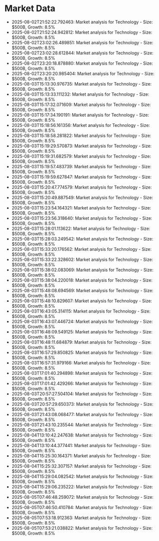 # Market Data

- 2025-08-02T21:52:22.792463: Market analysis for Technology - Size: $500B, Growth: 8.5%
- 2025-08-02T21:52:24.942812: Market analysis for Technology - Size: $500B, Growth: 8.5%
- 2025-08-02T23:02:26.489851: Market analysis for Technology - Size: $500B, Growth: 8.5%
- 2025-08-02T23:02:28.612844: Market analysis for Technology - Size: $500B, Growth: 8.5%
- 2025-08-02T23:20:18.878880: Market analysis for Technology - Size: $500B, Growth: 8.5%
- 2025-08-02T23:20:20.985404: Market analysis for Technology - Size: $500B, Growth: 8.5%
- 2025-08-03T15:13:30.976735: Market analysis for Technology - Size: $500B, Growth: 8.5%
- 2025-08-03T15:13:33.111232: Market analysis for Technology - Size: $500B, Growth: 8.5%
- 2025-08-03T15:17:32.071609: Market analysis for Technology - Size: $500B, Growth: 8.5%
- 2025-08-03T15:17:34.190191: Market analysis for Technology - Size: $500B, Growth: 8.5%
- 2025-08-03T15:18:56.161356: Market analysis for Technology - Size: $500B, Growth: 8.5%
- 2025-08-03T15:18:58.281822: Market analysis for Technology - Size: $500B, Growth: 8.5%
- 2025-08-03T15:19:29.570873: Market analysis for Technology - Size: $500B, Growth: 8.5%
- 2025-08-03T15:19:31.682579: Market analysis for Technology - Size: $500B, Growth: 8.5%
- 2025-08-03T15:19:57.483739: Market analysis for Technology - Size: $500B, Growth: 8.5%
- 2025-08-03T15:19:59.627847: Market analysis for Technology - Size: $500B, Growth: 8.5%
- 2025-08-03T15:20:47.774579: Market analysis for Technology - Size: $500B, Growth: 8.5%
- 2025-08-03T15:20:49.887549: Market analysis for Technology - Size: $500B, Growth: 8.5%
- 2025-08-03T15:23:54.164321: Market analysis for Technology - Size: $500B, Growth: 8.5%
- 2025-08-03T15:23:56.318640: Market analysis for Technology - Size: $500B, Growth: 8.5%
- 2025-08-03T15:28:01.113622: Market analysis for Technology - Size: $500B, Growth: 8.5%
- 2025-08-03T15:28:03.249542: Market analysis for Technology - Size: $500B, Growth: 8.5%
- 2025-08-03T15:33:20.176562: Market analysis for Technology - Size: $500B, Growth: 8.5%
- 2025-08-03T15:33:22.328602: Market analysis for Technology - Size: $500B, Growth: 8.5%
- 2025-08-03T15:38:02.083069: Market analysis for Technology - Size: $500B, Growth: 8.5%
- 2025-08-03T15:38:04.220018: Market analysis for Technology - Size: $500B, Growth: 8.5%
- 2025-08-03T15:48:08.694569: Market analysis for Technology - Size: $500B, Growth: 8.5%
- 2025-08-03T15:48:10.829607: Market analysis for Technology - Size: $500B, Growth: 8.5%
- 2025-08-03T16:43:05.314115: Market analysis for Technology - Size: $500B, Growth: 8.5%
- 2025-08-03T16:43:07.446724: Market analysis for Technology - Size: $500B, Growth: 8.5%
- 2025-08-03T16:48:09.549125: Market analysis for Technology - Size: $500B, Growth: 8.5%
- 2025-08-03T16:48:11.684879: Market analysis for Technology - Size: $500B, Growth: 8.5%
- 2025-08-03T16:57:29.850825: Market analysis for Technology - Size: $500B, Growth: 8.5%
- 2025-08-03T16:57:31.979166: Market analysis for Technology - Size: $500B, Growth: 8.5%
- 2025-08-03T17:01:40.294898: Market analysis for Technology - Size: $500B, Growth: 8.5%
- 2025-08-03T17:01:42.429266: Market analysis for Technology - Size: $500B, Growth: 8.5%
- 2025-08-03T20:57:27.504104: Market analysis for Technology - Size: $500B, Growth: 8.5%
- 2025-08-03T20:57:29.650373: Market analysis for Technology - Size: $500B, Growth: 8.5%
- 2025-08-03T21:43:08.068477: Market analysis for Technology - Size: $500B, Growth: 8.5%
- 2025-08-03T21:43:10.235544: Market analysis for Technology - Size: $500B, Growth: 8.5%
- 2025-08-04T13:10:42.247638: Market analysis for Technology - Size: $500B, Growth: 8.5%
- 2025-08-04T13:10:44.377441: Market analysis for Technology - Size: $500B, Growth: 8.5%
- 2025-08-04T15:25:30.164371: Market analysis for Technology - Size: $500B, Growth: 8.5%
- 2025-08-04T15:25:32.307157: Market analysis for Technology - Size: $500B, Growth: 8.5%
- 2025-08-04T15:29:04.082542: Market analysis for Technology - Size: $500B, Growth: 8.5%
- 2025-08-04T15:29:06.235222: Market analysis for Technology - Size: $500B, Growth: 8.5%
- 2025-08-05T07:46:48.259072: Market analysis for Technology - Size: $500B, Growth: 8.5%
- 2025-08-05T07:46:50.410784: Market analysis for Technology - Size: $500B, Growth: 8.5%
- 2025-08-05T07:53:18.912363: Market analysis for Technology - Size: $500B, Growth: 8.5%
- 2025-08-05T07:53:21.038822: Market analysis for Technology - Size: $500B, Growth: 8.5%
